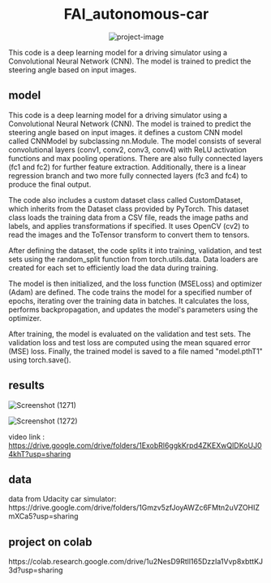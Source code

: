 <h1 align="center" id="title">FAI_autonomous-car</h1>

<p align="center"><img src="https://socialify.git.ci/Omar61554/FAI_autonomous-car/image?description=1&amp;font=KoHo&amp;language=1&amp;name=1&amp;owner=1&amp;pattern=Solid&amp;theme=Auto" alt="project-image"></p>

<p id="description">This code is a deep learning model for a driving simulator using a Convolutional Neural Network (CNN). The model is trained to predict the steering angle based on input images.</p>
<h2>model</h2>

This code is a deep learning model for a driving simulator using a Convolutional Neural Network (CNN). The model is trained to predict the steering angle based on input images.
it defines a custom CNN model called CNNModel by subclassing nn.Module. The model consists of several convolutional layers (conv1, conv2, conv3, conv4) with ReLU activation functions and max pooling operations. There are also fully connected layers (fc1 and fc2) for further feature extraction. Additionally, there is a linear regression branch and two more fully connected layers (fc3 and fc4) to produce the final output.

The code also includes a custom dataset class called CustomDataset, which inherits from the Dataset class provided by PyTorch. This dataset class loads the training data from a CSV file, reads the image paths and labels, and applies transformations if specified. It uses OpenCV (cv2) to read the images and the ToTensor transform to convert them to tensors.

After defining the dataset, the code splits it into training, validation, and test sets using the random_split function from torch.utils.data. Data loaders are created for each set to efficiently load the data during training.

The model is then initialized, and the loss function (MSELoss) and optimizer (Adam) are defined. The code trains the model for a specified number of epochs, iterating over the training data in batches. It calculates the loss, performs backpropagation, and updates the model's parameters using the optimizer.

After training, the model is evaluated on the validation and test sets. The validation loss and test loss are computed using the mean squared error (MSE) loss. Finally, the trained model is saved to a file named "model.pthT1" using torch.save().

<h2>results</h2>

![Screenshot (1271)](https://github.com/Omar61554/FAI_autonomous-car/assets/114437079/400b88d9-0964-481c-9917-6829b89e2b07)

![Screenshot (1272)](https://github.com/Omar61554/FAI_autonomous-car/assets/114437079/85387e22-4ca2-421a-aeb1-d93a117873fe)

video link : https://drive.google.com/drive/folders/1ExobRl6ggkKrpd4ZKEXwQIDKoUJ04khT?usp=sharing
<h2>data</h2>
data from Udacity car simulator: https://drive.google.com/drive/folders/1Gmzv5zfJoyAWZc6FMtn2uVZOHIZmXCa5?usp=sharing

<h2>project on colab</h2>
https://colab.research.google.com/drive/1u2NesD9Rtll165DzzIa1Vvp8xbttKJ3d?usp=sharing
